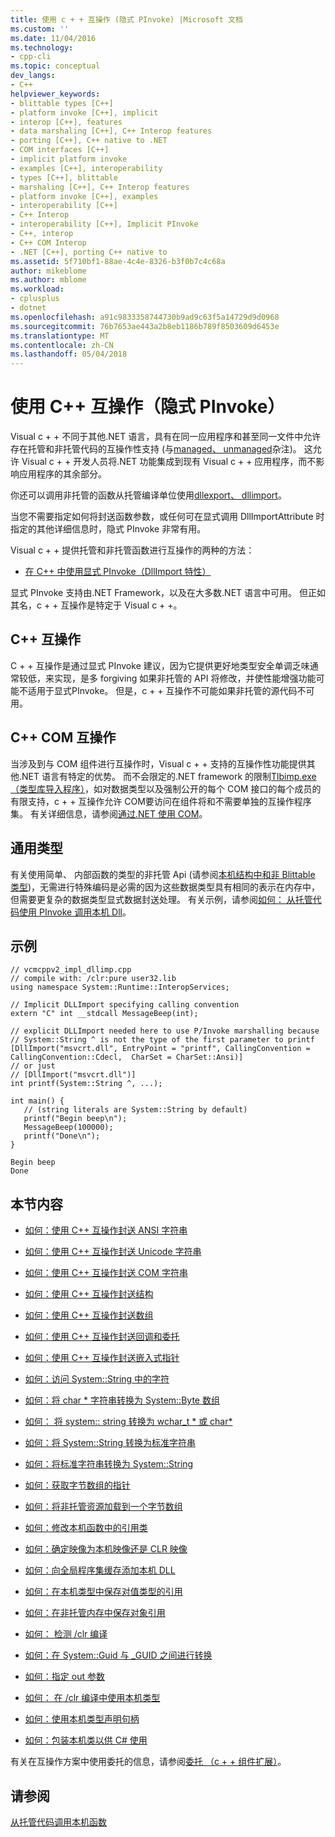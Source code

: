 ```yaml
---
title: 使用 c + + 互操作 (隐式 PInvoke) |Microsoft 文档
ms.custom: ''
ms.date: 11/04/2016
ms.technology:
- cpp-cli
ms.topic: conceptual
dev_langs:
- C++
helpviewer_keywords:
- blittable types [C++]
- platform invoke [C++], implicit
- interop [C++], features
- data marshaling [C++], C++ Interop features
- porting [C++], C++ native to .NET
- COM interfaces [C++]
- implicit platform invoke
- examples [C++], interoperability
- types [C++], blittable
- marshaling [C++], C++ Interop features
- platform invoke [C++], examples
- interoperability [C++]
- C++ Interop
- interoperability [C++], Implicit PInvoke
- C++, interop
- C++ COM Interop
- .NET [C++], porting C++ native to
ms.assetid: 5f710bf1-88ae-4c4e-8326-b3f0b7c4c68a
author: mikeblome
ms.author: mblome
ms.workload:
- cplusplus
- dotnet
ms.openlocfilehash: a91c9833358744730b9ad9c63f5a14729d9d0968
ms.sourcegitcommit: 76b7653ae443a2b8eb1186b789f8503609d6453e
ms.translationtype: MT
ms.contentlocale: zh-CN
ms.lasthandoff: 05/04/2018
---
```

# <a name="using-c-interop-implicit-pinvoke"></a>使用 C++ 互操作（隐式 PInvoke）
Visual c + + 不同于其他.NET 语言，具有在同一应用程序和甚至同一文件中允许存在托管和非托管代码的互操作性支持 (与[managed、 unmanaged](../preprocessor/managed-unmanaged.md)杂注)。 这允许 Visual c + + 开发人员将.NET 功能集成到现有 Visual c + + 应用程序，而不影响应用程序的其余部分。  
  
 你还可以调用非托管的函数从托管编译单位使用[dllexport、 dllimport](../cpp/dllexport-dllimport.md)。  
  
 当您不需要指定如何将封送函数参数，或任何可在显式调用 DllImportAttribute 时指定的其他详细信息时，隐式 PInvoke 非常有用。  
  
 Visual c + + 提供托管和非托管函数进行互操作的两种的方法：  
  
-   [在 C++ 中使用显式 PInvoke（DllImport 特性）](../dotnet/using-explicit-pinvoke-in-cpp-dllimport-attribute.md)  
  
 显式 PInvoke 支持由.NET Framework，以及在大多数.NET 语言中可用。 但正如其名，c + + 互操作是特定于 Visual c + +。  
  
## <a name="c-interop"></a>C++ 互操作  
 C + + 互操作是通过显式 PInvoke 建议，因为它提供更好地类型安全单调乏味通常较低，来实现，是多 forgiving 如果非托管的 API 将修改，并使性能增强功能可能不适用于显式PInvoke。 但是，c + + 互操作不可能如果非托管的源代码不可用。  
  
## <a name="c-com-interop"></a>C++ COM 互操作  
 当涉及到与 COM 组件进行互操作时，Visual c + + 支持的互操作性功能提供其他.NET 语言有特定的优势。 而不会限定的.NET framework 的限制[Tlbimp.exe （类型库导入程序）](/dotnet/framework/tools/tlbimp-exe-type-library-importer)，如对数据类型以及强制公开的每个 COM 接口的每个成员的有限支持，c + + 互操作允许 COM要访问在组件将和不需要单独的互操作程序集。 有关详细信息，请参阅[通过.NET 使用 COM](http://msdn.microsoft.com/en-us/03976661-6278-4227-a6c1-3b3315502c15)。  
  
## <a name="blittable-types"></a>通用类型  
 有关使用简单、 内部函数的类型的非托管 Api (请参阅[本机结构中和非 Blittable 类型](http://msdn.microsoft.com/Library/d03b050e-2916-49a0-99ba-f19316e5c1b3))，无需进行特殊编码是必需的因为这些数据类型具有相同的表示在内存中，但需要更复杂的数据类型显式数据封送处理。 有关示例，请参阅[如何： 从托管代码使用 PInvoke 调用本机 Dll](../dotnet/how-to-call-native-dlls-from-managed-code-using-pinvoke.md)。  
  
## <a name="example"></a>示例  
  
```  
// vcmcppv2_impl_dllimp.cpp  
// compile with: /clr:pure user32.lib  
using namespace System::Runtime::InteropServices;  
  
// Implicit DLLImport specifying calling convention  
extern "C" int __stdcall MessageBeep(int);  
  
// explicit DLLImport needed here to use P/Invoke marshalling because  
// System::String ^ is not the type of the first parameter to printf  
[DllImport("msvcrt.dll", EntryPoint = "printf", CallingConvention = CallingConvention::Cdecl,  CharSet = CharSet::Ansi)]  
// or just  
// [DllImport("msvcrt.dll")]  
int printf(System::String ^, ...);   
  
int main() {  
   // (string literals are System::String by default)  
   printf("Begin beep\n");  
   MessageBeep(100000);  
   printf("Done\n");  
}  
```  
  
```Output  
Begin beep  
Done  
```  
  
## <a name="in-this-section"></a>本节内容  
  
-   [如何：使用 C++ 互操作封送 ANSI 字符串](../dotnet/how-to-marshal-ansi-strings-using-cpp-interop.md)  
  
-   [如何：使用 C++ 互操作封送 Unicode 字符串](../dotnet/how-to-marshal-unicode-strings-using-cpp-interop.md)  
  
-   [如何：使用 C++ 互操作封送 COM 字符串](../dotnet/how-to-marshal-com-strings-using-cpp-interop.md)  
  
-   [如何：使用 C++ 互操作封送结构](../dotnet/how-to-marshal-structures-using-cpp-interop.md)  
  
-   [如何：使用 C++ 互操作封送数组](../dotnet/how-to-marshal-arrays-using-cpp-interop.md)  
  
-   [如何：使用 C++ 互操作封送回调和委托](../dotnet/how-to-marshal-callbacks-and-delegates-by-using-cpp-interop.md)  
  
-   [如何：使用 C++ 互操作封送嵌入式指针](../dotnet/how-to-marshal-embedded-pointers-using-cpp-interop.md)  
  
-   [如何：访问 System::String 中的字符](../dotnet/how-to-access-characters-in-a-system-string.md)  
  
-   [如何：将 char * 字符串转换为 System::Byte 数组](../dotnet/how-to-convert-char-star-string-to-system-byte-array.md)  
  
-   [如何： 将 system:: string 转换为 wchar_t * 或 char\*](../dotnet/how-to-convert-system-string-to-wchar-t-star-or-char-star.md)  
  
-   [如何：将 System::String 转换为标准字符串](../dotnet/how-to-convert-system-string-to-standard-string.md)  
  
-   [如何：将标准字符串转换为 System::String](../dotnet/how-to-convert-standard-string-to-system-string.md)  
  
-   [如何：获取字节数组的指针](../dotnet/how-to-obtain-a-pointer-to-byte-array.md)  
  
-   [如何：将非托管资源加载到一个字节数组](../dotnet/how-to-load-unmanaged-resources-into-a-byte-array.md)  
  
-   [如何：修改本机函数中的引用类](../dotnet/how-to-modify-reference-class-in-a-native-function.md)  
  
-   [如何：确定映像为本机映像还是 CLR 映像](../dotnet/how-to-determine-if-an-image-is-native-or-clr.md)  
  
-   [如何：向全局程序集缓存添加本机 DLL](../dotnet/how-to-add-native-dll-to-global-assembly-cache.md)  
  
-   [如何：在本机类型中保存对值类型的引用](../dotnet/how-to-hold-reference-to-value-type-in-native-type.md)  
  
-   [如何：在非托管内存中保存对象引用](../dotnet/how-to-hold-object-reference-in-unmanaged-memory.md)  
  
-   [如何： 检测 /clr 编译](../dotnet/how-to-detect-clr-compilation.md)  
  
-   [如何：在 System::Guid 与 _GUID 之间进行转换](../dotnet/how-to-convert-between-system-guid-and-guid.md)  
  
-   [如何：指定 out 参数](../dotnet/how-to-specify-an-out-parameter.md)  
  
-   [如何： 在 /clr 编译中使用本机类型](../dotnet/how-to-use-a-native-type-in-a-clr-compilation.md)  
  
-   [如何：使用本机类型声明句柄](../dotnet/how-to-declare-handles-in-native-types.md)  
  
-   [如何：包装本机类以供 C# 使用](../dotnet/how-to-wrap-native-class-for-use-by-csharp.md)  
  
 有关在互操作方案中使用委托的信息，请参阅[委托 （c + + 组件扩展）](../windows/delegate-cpp-component-extensions.md)。  
  
## <a name="see-also"></a>请参阅  
 [从托管代码调用本机函数](../dotnet/calling-native-functions-from-managed-code.md)